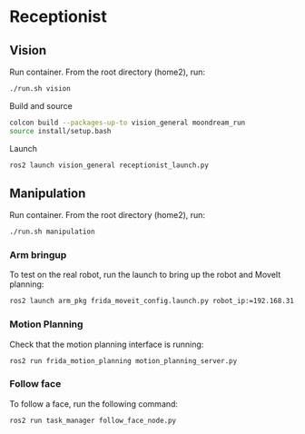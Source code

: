 # Receptionist

## Vision
Run container. From the root directory (home2), run:
```bash
./run.sh vision
```

Build and source
```bash
colcon build --packages-up-to vision_general moondream_run
source install/setup.bash
```

Launch
```bash
ros2 launch vision_general receptionist_launch.py
```

## Manipulation
Run container. From the root directory (home2), run:
```bash
./run.sh manipulation
```

### Arm bringup
To test on the real robot, run the launch to bring up the robot and MoveIt planning:
```bash
ros2 launch arm_pkg frida_moveit_config.launch.py robot_ip:=192.168.31.180
```

### Motion Planning
Check that the motion planning interface is running:
```bash
ros2 run frida_motion_planning motion_planning_server.py
```

### Follow face
To follow a face, run the following command:
```bash
ros2 run task_manager follow_face_node.py
```